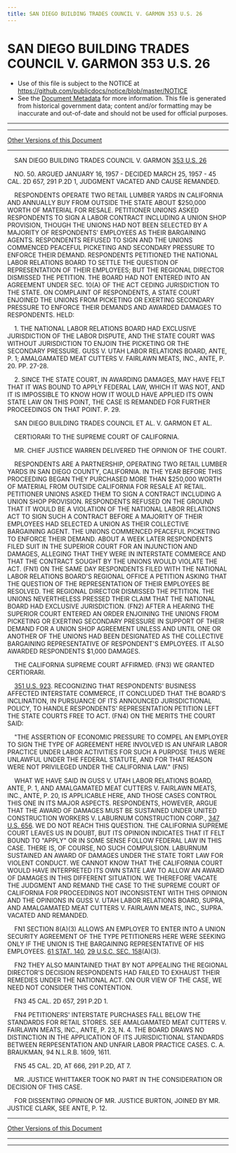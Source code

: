 ```yaml
---
title: SAN DIEGO BUILDING TRADES COUNCIL V. GARMON 353 U.S. 26
---
```


# SAN DIEGO BUILDING TRADES COUNCIL V. GARMON 353 U.S. 26

* Use of this file is subject to the NOTICE at https://github.com/publicdocs/notice/blob/master/NOTICE
* See the [Document Metadata](../../../index.md) for more information.
  This file is generated from historical government data; content and/or formatting may be inaccurate and out-of-date and should not be used for official purposes.

----------
----------

[Other Versions of this Document](https://publicdocs.github.io/go/links?ns=uslm-x&ref=%2Fus%2Fcourts%2Fscotus%2FusReporter%2F353%2F26)

----------

    SAN DIEGO BUILDING TRADES COUNCIL V. GARMON [353 U.S. 26][/us/courts/scotus/usReporter/353/26]

    NO. 50.  ARGUED JANUARY 16, 1957 - DECIDED MARCH 25, 1957 - 45 CAL. 2D 657, 291 P.2D 1, JUDGMENT VACATED AND CAUSE REMANDED.

    RESPONDENTS OPERATE TWO RETAIL LUMBER YARDS IN CALIFORNIA AND ANNUALLY BUY FROM OUTSIDE THE STATE ABOUT $250,000 WORTH OF MATERIAL FOR RESALE.  PETITIONER UNIONS ASKED RESPONDENTS TO SIGN A LABOR CONTRACT INCLUDING A UNION SHOP PROVISION, THOUGH THE UNIONS HAD NOT BEEN SELECTED BY A MAJORITY OF RESPONDENTS' EMPLOYEES AS THEIR BARGAINING AGENTS.  RESPONDENTS REFUSED TO SIGN AND THE UNIONS COMMENCED PEACEFUL PICKETING AND SECONDARY PRESSURE TO ENFORCE THEIR DEMAND.  RESPONDENTS PETITIONED THE NATIONAL LABOR RELATIONS BOARD TO SETTLE THE QUESTION OF REPRESENTATION OF THEIR EMPLOYEES; BUT THE REGIONAL DIRECTOR DISMISSED THE PETITION.  THE BOARD HAD NOT ENTERED INTO AN AGREEMENT UNDER SEC. 10(A) OF THE ACT CEDING JURISDICTION TO THE STATE.  ON COMPLAINT OF RESPONDENTS, A STATE COURT ENJOINED THE UNIONS FROM PICKETING OR EXERTING SECONDARY PRESSURE TO ENFORCE THEIR DEMANDS AND AWARDED DAMAGES TO RESPONDENTS.  HELD:

    1.  THE NATIONAL LABOR RELATIONS BOARD HAD EXCLUSIVE JURISDICTION OF THE LABOR DISPUTE, AND THE STATE COURT WAS WITHOUT JURISDICTION TO ENJOIN THE PICKETING OR THE SECONDARY PRESSURE.  GUSS V. UTAH LABOR RELATIONS BOARD, ANTE, P. 1; AMALGAMATED MEAT CUTTERS V. FAIRLAWN MEATS, INC., ANTE, P. 20.  PP. 27-28.

    2.  SINCE THE STATE COURT, IN AWARDING DAMAGES, MAY HAVE FELT THAT IT WAS BOUND TO APPLY FEDERAL LAW, WHICH IT WAS NOT, AND IT IS IMPOSSIBLE TO KNOW HOW IT WOULD HAVE APPLIED ITS OWN STATE LAW ON THIS POINT, THE CASE IS REMANDED FOR FURTHER PROCEEDINGS ON THAT POINT.  P. 29.

    SAN DIEGO BUILDING TRADES COUNCIL ET AL. V. GARMON ET AL.

    CERTIORARI TO THE SUPREME COURT OF CALIFORNIA.

    MR. CHIEF JUSTICE WARREN DELIVERED THE OPINION OF THE COURT.

    RESPONDENTS ARE A PARTNERSHIP, OPERATING TWO RETAIL LUMBER YARDS IN SAN DIEGO COUNTY, CALIFORNIA.  IN THE YEAR BEFORE THIS PROCEEDING BEGAN THEY PURCHASED MORE THAN $250,000 WORTH OF MATERIAL FROM OUTSIDE CALIFORNIA FOR RESALE AT RETAIL.  PETITIONER UNIONS ASKED THEM TO SIGN A CONTRACT INCLUDING A UNION SHOP PROVISION.  RESPONDENTS REFUSED ON THE GROUND THAT IT WOULD BE A VIOLATION OF THE NATIONAL LABOR RELATIONS ACT TO SIGN SUCH A CONTRACT BEFORE A MAJORITY OF THEIR EMPLOYEES HAD SELECTED A UNION AS THEIR COLLECTIVE BARGAINING AGENT.  THE UNIONS COMMENCED PEACEFUL PICKETING TO ENFORCE THEIR DEMAND.  ABOUT A WEEK LATER RESPONDENTS FILED SUIT IN THE SUPERIOR COURT FOR AN INJUNCTION AND DAMAGES, ALLEGING THAT THEY WERE IN INTERSTATE COMMERCE AND THAT THE CONTRACT SOUGHT BY THE UNIONS WOULD VIOLATE THE ACT.  (FN1)  ON THE SAME DAY RESPONDENTS FILED WITH THE NATIONAL LABOR RELATIONS BOARD'S REGIONAL OFFICE A PETITION ASKING THAT THE QUESTION OF THE REPRESENTATION OF THEIR EMPLOYEES BE RESOLVED.  THE REGIONAL DIRECTOR DISMISSED THE PETITION.  THE UNIONS NEVERTHELESS PRESSED THEIR CLAIM THAT THE NATIONAL BOARD HAD EXCLUSIVE JURISDICTION.  (FN2)  AFTER A HEARING THE SUPERIOR COURT ENTERED AN ORDER ENJOINING THE UNIONS FROM PICKETING OR EXERTING SECONDARY PRESSURE IN SUPPORT OF THEIR DEMAND FOR A UNION SHOP AGREEMENT UNLESS AND UNTIL ONE OR ANOTHER OF THE UNIONS HAD BEEN DESIGNATED AS THE COLLECTIVE BARGAINING REPRESENTATIVE OF RESPONDENT'S EMPLOYEES.  IT ALSO AWARDED RESPONDENTS $1,000 DAMAGES.

    THE CALIFORNIA SUPREME COURT AFFIRMED.  (FN3)  WE GRANTED CERTIORARI.

    [351 U.S. 923][/us/courts/scotus/usReporter/351/923].  RECOGNIZING THAT RESPONDENTS' BUSINESS AFFECTED INTERSTATE COMMERCE, IT CONCLUDED THAT THE BOARD'S INCLINATION, IN PURSUANCE OF ITS ANNOUNCED JURISDICTIONAL POLICY, TO HANDLE RESPONDENTS' REPRESENTATION PETITION LEFT THE STATE COURTS FREE TO ACT.  (FN4)  ON THE MERITS THE COURT SAID:

    "THE ASSERTION OF ECONOMIC PRESSURE TO COMPEL AN EMPLOYER TO SIGN THE TYPE OF AGREEMENT HERE INVOLVED IS AN UNFAIR LABOR PRACTICE UNDER LABOR ACTIVITIES FOR SUCH A PURPOSE THUS WERE UNLAWFUL UNDER THE FEDERAL STATUTE, AND FOR THAT REASON WERE NOT PRIVILEGED UNDER THE CALIFORNIA LAW."  (FN5)

    WHAT WE HAVE SAID IN GUSS V. UTAH LABOR RELATIONS BOARD, ANTE, P. 1, AND AMALGAMATED MEAT CUTTERS V. FAIRLAWN MEATS, INC., ANTE, P. 20, IS APPLICABLE HERE, AND THOSE CASES CONTROL THIS ONE IN ITS MAJOR ASPECTS.  RESPONDENTS, HOWEVER, ARGUE THAT THE AWARD OF DAMAGES MUST BE SUSTAINED UNDER UNITED CONSTRUCTION WORKERS V. LABURNUM CONSTRUCTION CORP., [347 U.S. 656][/us/courts/scotus/usReporter/347/656].  WE DO NOT REACH THIS QUESTION.  THE CALIFORNIA SUPREME COURT LEAVES US IN DOUBT, BUT ITS OPINION INDICATES THAT IT FELT BOUND TO "APPLY" OR IN SOME SENSE FOLLOW FEDERAL LAW IN THIS CASE.  THERE IS, OF COURSE, NO SUCH COMPULSION.  LABURNUM SUSTAINED AN AWARD OF DAMAGES UNDER THE STATE TORT LAW FOR VIOLENT CONDUCT.  WE CANNOT KNOW THAT THE CALIFORNIA COURT WOULD HAVE INTERPRETED ITS OWN STATE LAW TO ALLOW AN AWARD OF DAMAGES IN THIS DIFFERENT SITUATION.  WE THEREFORE VACATE THE JUDGMENT AND REMAND THE CASE TO THE SUPREME COURT OF CALIFORNIA FOR PROCEEDINGS NOT INCONSISTENT WITH THIS OPINION AND THE OPINIONS IN GUSS V. UTAH LABOR RELATIONS BOARD, SUPRA, AND AMALGAMATED MEAT CUTTERS V. FAIRLAWN MEATS, INC., SUPRA.  VACATED AND REMANDED.

    FN1  SECTION 8(A)(3) ALLOWS AN EMPLOYER TO ENTER INTO A UNION SECURITY AGREEMENT OF THE TYPE PETITIONERS HERE WERE SEEKING ONLY IF THE UNION IS THE BARGAINING REPRESENTATIVE OF HIS EMPLOYEES.  [61 STAT. 140][/us/stat/61/140], [29 U.S.C. SEC. 158][/us/usc/t29/s158](A)(3).

    FN2  THEY ALSO MAINTAINED THAT BY NOT APPEALING THE REGIONAL DIRECTOR'S DECISION RESPONDENTS HAD FAILED TO EXHAUST THEIR REMEDIES UNDER THE NATIONAL ACT.  ON OUR VIEW OF THE CASE, WE NEED NOT CONSIDER THIS CONTENTION.

    FN3  45 CAL. 2D 657, 291 P.2D 1.

    FN4  PETITIONERS' INTERSTATE PURCHASES FALL BELOW THE STANDARDS FOR RETAIL STORES.  SEE AMALGAMATED MEAT CUTTERS V. FAIRLAWN MEATS, INC., ANTE, P. 23, N. 4.  THE BOARD DRAWS NO DISTINCTION IN THE APPLICATION OF ITS JURISDICTIONAL STANDARDS BETWEEN RERPESENTATION AND UNFAIR LABOR PRACTICE CASES.  C. A. BRAUKMAN, 94 N.L.R.B. 1609, 1611.

    FN5  45 CAL. 2D, AT 666, 291 P.2D, AT 7.

    MR. JUSTICE WHITTAKER TOOK NO PART IN THE CONSIDERATION OR DECISION OF THIS CASE.

    FOR DISSENTING OPINION OF MR. JUSTICE BURTON, JOINED BY MR. JUSTICE CLARK, SEE ANTE, P. 12.

----------

[Other Versions of this Document](https://publicdocs.github.io/go/links?ns=uslm-x&ref=%2Fus%2Fcourts%2Fscotus%2FusReporter%2F353%2F26)

----------
----------

[/us/courts/scotus/usReporter/353/26]: https://publicdocs.github.io/go/links?ns=uslm-x&ref=%2Fus%2Fcourts%2Fscotus%2FusReporter%2F353%2F26
[/us/courts/scotus/usReporter/351/923]: https://publicdocs.github.io/go/links?ns=uslm-x&ref=%2Fus%2Fcourts%2Fscotus%2FusReporter%2F351%2F923
[/us/courts/scotus/usReporter/347/656]: https://publicdocs.github.io/go/links?ns=uslm-x&ref=%2Fus%2Fcourts%2Fscotus%2FusReporter%2F347%2F656
[/us/stat/61/140]: https://publicdocs.github.io/go/links?ns=uslm&ref=%2Fus%2Fstat%2F61%2F140
[/us/usc/t29/s158]: https://publicdocs.github.io/go/links?ns=uslm&ref=%2Fus%2Fusc%2Ft29%2Fs158


